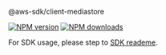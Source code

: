 @aws-sdk/client-mediastore

[![NPM version](https://img.shields.io/npm/v/@aws-sdk/client-mediastore/preview.svg)](https://www.npmjs.com/package/@aws-sdk/client-mediastore)
[![NPM downloads](https://img.shields.io/npm/dm/@aws-sdk/client-mediastore.svg)](https://www.npmjs.com/package/@aws-sdk/client-mediastore)

For SDK usage, please step to [SDK reademe](https://github.com/aws/aws-sdk-js-v3).
